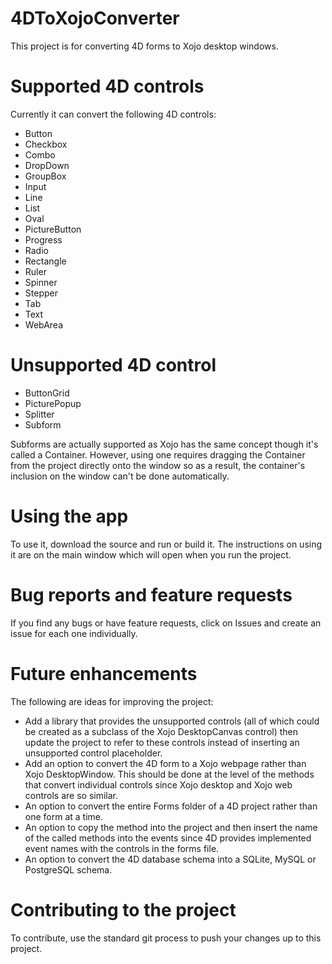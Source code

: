 # 4DToXojoConverter

This project is for converting 4D forms to Xojo desktop windows.

# Supported 4D controls

Currently it can convert the following 4D controls:

* Button
* Checkbox
* Combo
* DropDown
* GroupBox
* Input
* Line
* List
* Oval
* PictureButton
* Progress
* Radio
* Rectangle
* Ruler
* Spinner
* Stepper
* Tab
* Text
* WebArea

# Unsupported 4D control

* ButtonGrid
* PicturePopup
* Splitter
* Subform

Subforms are actually supported as Xojo has the same concept though it's called a Container. However, using one requires dragging the Container from the project directly onto the window so as a result, the container's inclusion on the window can't be done automatically.

# Using the app

To use it, download the source and run or build it. The instructions on using it are on the main window which will open when you run the project.

# Bug reports and feature requests

If you find any bugs or have feature requests, click on Issues and create an issue for each one individually.

# Future enhancements

The following are ideas for improving the project:

* Add a library that provides the unsupported controls (all of which could be created as a subclass of the Xojo DesktopCanvas control) then update the project to refer to these controls instead of inserting an unsupported control placeholder.
* Add an option to convert the 4D form to a Xojo webpage rather than Xojo DesktopWindow. This should be done at the level of the methods that convert individual controls since Xojo desktop and Xojo web controls are so similar.
* An option to convert the entire Forms folder of a 4D project rather than one form at a time.
* An option to copy the method into the project and then insert the name of the called methods into the events since 4D provides implemented event names with the controls in the forms file.
* An option to convert the 4D database schema into a SQLite, MySQL or PostgreSQL schema.

# Contributing to the project

To contribute, use the standard git process to push your changes up to this project.